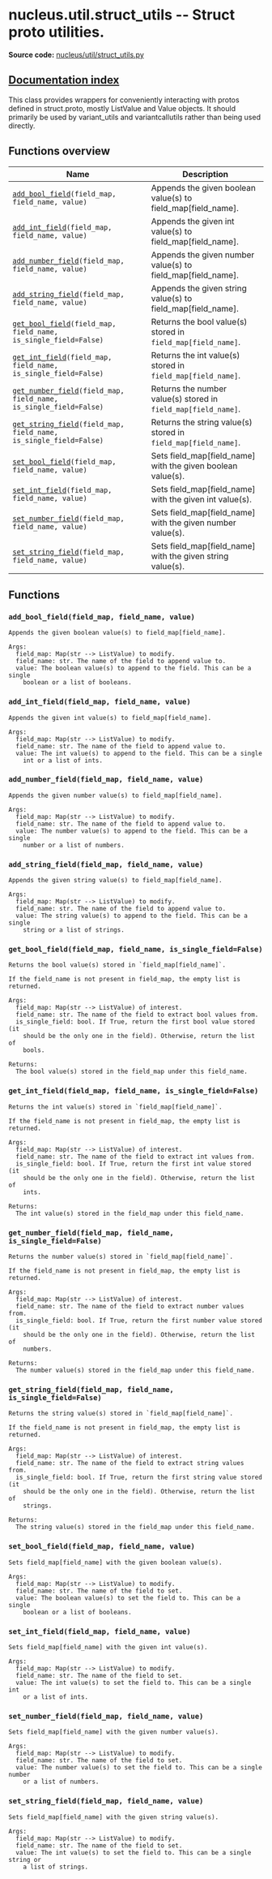 # nucleus.util.struct_utils -- Struct proto utilities.
**Source code:** [nucleus/util/struct_utils.py](https://github.com/google/nucleus/tree/master/nucleus/util/struct_utils.py)

[Documentation index](../../doc_index.md)
---
This class provides wrappers for conveniently interacting with protos defined
in struct.proto, mostly ListValue and Value objects. It should primarily be used
by variant_utils and variantcallutils rather than being used directly.

## Functions overview
Name | Description
-----|------------
[`add_bool_field`](#add_bool_field)`(field_map, field_name, value)` | Appends the given boolean value(s) to field_map[field_name].
[`add_int_field`](#add_int_field)`(field_map, field_name, value)` | Appends the given int value(s) to field_map[field_name].
[`add_number_field`](#add_number_field)`(field_map, field_name, value)` | Appends the given number value(s) to field_map[field_name].
[`add_string_field`](#add_string_field)`(field_map, field_name, value)` | Appends the given string value(s) to field_map[field_name].
[`get_bool_field`](#get_bool_field)`(field_map, field_name, is_single_field=False)` | Returns the bool value(s) stored in `field_map[field_name]`.
[`get_int_field`](#get_int_field)`(field_map, field_name, is_single_field=False)` | Returns the int value(s) stored in `field_map[field_name]`.
[`get_number_field`](#get_number_field)`(field_map, field_name, is_single_field=False)` | Returns the number value(s) stored in `field_map[field_name]`.
[`get_string_field`](#get_string_field)`(field_map, field_name, is_single_field=False)` | Returns the string value(s) stored in `field_map[field_name]`.
[`set_bool_field`](#set_bool_field)`(field_map, field_name, value)` | Sets field_map[field_name] with the given boolean value(s).
[`set_int_field`](#set_int_field)`(field_map, field_name, value)` | Sets field_map[field_name] with the given int value(s).
[`set_number_field`](#set_number_field)`(field_map, field_name, value)` | Sets field_map[field_name] with the given number value(s).
[`set_string_field`](#set_string_field)`(field_map, field_name, value)` | Sets field_map[field_name] with the given string value(s).

## Functions
<a name="add_bool_field"></a>
### `add_bool_field(field_map, field_name, value)`
```
Appends the given boolean value(s) to field_map[field_name].

Args:
  field_map: Map(str --> ListValue) to modify.
  field_name: str. The name of the field to append value to.
  value: The boolean value(s) to append to the field. This can be a single
    boolean or a list of booleans.
```

<a name="add_int_field"></a>
### `add_int_field(field_map, field_name, value)`
```
Appends the given int value(s) to field_map[field_name].

Args:
  field_map: Map(str --> ListValue) to modify.
  field_name: str. The name of the field to append value to.
  value: The int value(s) to append to the field. This can be a single
    int or a list of ints.
```

<a name="add_number_field"></a>
### `add_number_field(field_map, field_name, value)`
```
Appends the given number value(s) to field_map[field_name].

Args:
  field_map: Map(str --> ListValue) to modify.
  field_name: str. The name of the field to append value to.
  value: The number value(s) to append to the field. This can be a single
    number or a list of numbers.
```

<a name="add_string_field"></a>
### `add_string_field(field_map, field_name, value)`
```
Appends the given string value(s) to field_map[field_name].

Args:
  field_map: Map(str --> ListValue) to modify.
  field_name: str. The name of the field to append value to.
  value: The string value(s) to append to the field. This can be a single
    string or a list of strings.
```

<a name="get_bool_field"></a>
### `get_bool_field(field_map, field_name, is_single_field=False)`
```
Returns the bool value(s) stored in `field_map[field_name]`.

If the field_name is not present in field_map, the empty list is returned.

Args:
  field_map: Map(str --> ListValue) of interest.
  field_name: str. The name of the field to extract bool values from.
  is_single_field: bool. If True, return the first bool value stored (it
    should be the only one in the field). Otherwise, return the list of
    bools.

Returns:
  The bool value(s) stored in the field_map under this field_name.
```

<a name="get_int_field"></a>
### `get_int_field(field_map, field_name, is_single_field=False)`
```
Returns the int value(s) stored in `field_map[field_name]`.

If the field_name is not present in field_map, the empty list is returned.

Args:
  field_map: Map(str --> ListValue) of interest.
  field_name: str. The name of the field to extract int values from.
  is_single_field: bool. If True, return the first int value stored (it
    should be the only one in the field). Otherwise, return the list of
    ints.

Returns:
  The int value(s) stored in the field_map under this field_name.
```

<a name="get_number_field"></a>
### `get_number_field(field_map, field_name, is_single_field=False)`
```
Returns the number value(s) stored in `field_map[field_name]`.

If the field_name is not present in field_map, the empty list is returned.

Args:
  field_map: Map(str --> ListValue) of interest.
  field_name: str. The name of the field to extract number values from.
  is_single_field: bool. If True, return the first number value stored (it
    should be the only one in the field). Otherwise, return the list of
    numbers.

Returns:
  The number value(s) stored in the field_map under this field_name.
```

<a name="get_string_field"></a>
### `get_string_field(field_map, field_name, is_single_field=False)`
```
Returns the string value(s) stored in `field_map[field_name]`.

If the field_name is not present in field_map, the empty list is returned.

Args:
  field_map: Map(str --> ListValue) of interest.
  field_name: str. The name of the field to extract string values from.
  is_single_field: bool. If True, return the first string value stored (it
    should be the only one in the field). Otherwise, return the list of
    strings.

Returns:
  The string value(s) stored in the field_map under this field_name.
```

<a name="set_bool_field"></a>
### `set_bool_field(field_map, field_name, value)`
```
Sets field_map[field_name] with the given boolean value(s).

Args:
  field_map: Map(str --> ListValue) to modify.
  field_name: str. The name of the field to set.
  value: The boolean value(s) to set the field to. This can be a single
    boolean or a list of booleans.
```

<a name="set_int_field"></a>
### `set_int_field(field_map, field_name, value)`
```
Sets field_map[field_name] with the given int value(s).

Args:
  field_map: Map(str --> ListValue) to modify.
  field_name: str. The name of the field to set.
  value: The int value(s) to set the field to. This can be a single int
    or a list of ints.
```

<a name="set_number_field"></a>
### `set_number_field(field_map, field_name, value)`
```
Sets field_map[field_name] with the given number value(s).

Args:
  field_map: Map(str --> ListValue) to modify.
  field_name: str. The name of the field to set.
  value: The number value(s) to set the field to. This can be a single number
    or a list of numbers.
```

<a name="set_string_field"></a>
### `set_string_field(field_map, field_name, value)`
```
Sets field_map[field_name] with the given string value(s).

Args:
  field_map: Map(str --> ListValue) to modify.
  field_name: str. The name of the field to set.
  value: The int value(s) to set the field to. This can be a single string or
    a list of strings.
```

